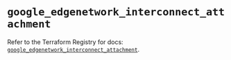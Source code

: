 # `google_edgenetwork_interconnect_attachment`

Refer to the Terraform Registry for docs: [`google_edgenetwork_interconnect_attachment`](https://registry.terraform.io/providers/hashicorp/google-beta/6.34.0/docs/resources/google_edgenetwork_interconnect_attachment).
